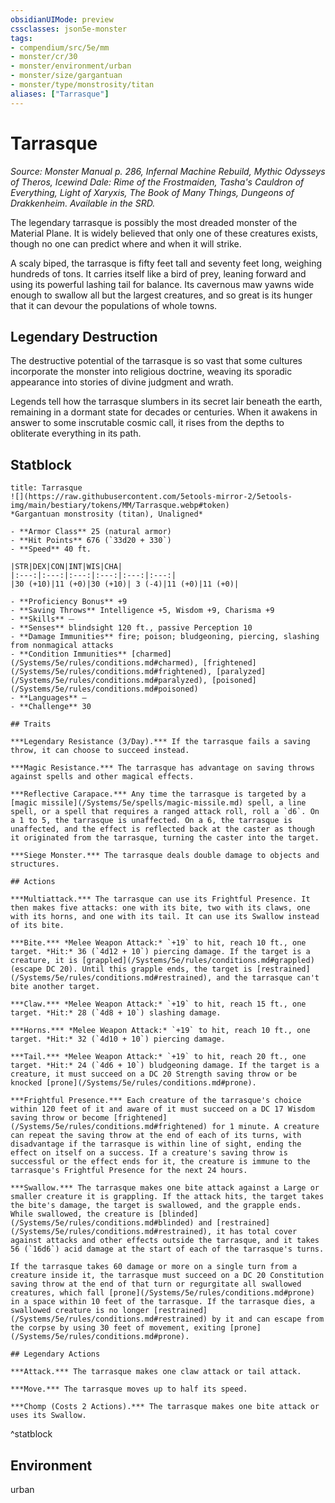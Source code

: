 ```yaml
---
obsidianUIMode: preview
cssclasses: json5e-monster
tags:
- compendium/src/5e/mm
- monster/cr/30
- monster/environment/urban
- monster/size/gargantuan
- monster/type/monstrosity/titan
aliases: ["Tarrasque"]
---
```

# Tarrasque
*Source: Monster Manual p. 286, Infernal Machine Rebuild, Mythic Odysseys of Theros, Icewind Dale: Rime of the Frostmaiden, Tasha's Cauldron of Everything, Light of Xaryxis, The Book of Many Things, Dungeons of Drakkenheim. Available in the SRD.*  

The legendary tarrasque is possibly the most dreaded monster of the Material Plane. It is widely believed that only one of these creatures exists, though no one can predict where and when it will strike.

A scaly biped, the tarrasque is fifty feet tall and seventy feet long, weighing hundreds of tons. It carries itself like a bird of prey, leaning forward and using its powerful lashing tail for balance. Its cavernous maw yawns wide enough to swallow all but the largest creatures, and so great is its hunger that it can devour the populations of whole towns.

## Legendary Destruction

The destructive potential of the tarrasque is so vast that some cultures incorporate the monster into religious doctrine, weaving its sporadic appearance into stories of divine judgment and wrath.

Legends tell how the tarrasque slumbers in its secret lair beneath the earth, remaining in a dormant state for decades or centuries. When it awakens in answer to some inscrutable cosmic call, it rises from the depths to obliterate everything in its path.

## Statblock

```ad-statblock
title: Tarrasque
![](https://raw.githubusercontent.com/5etools-mirror-2/5etools-img/main/bestiary/tokens/MM/Tarrasque.webp#token)
*Gargantuan monstrosity (titan), Unaligned*

- **Armor Class** 25 (natural armor)
- **Hit Points** 676 (`33d20 + 330`)
- **Speed** 40 ft.

|STR|DEX|CON|INT|WIS|CHA|
|:---:|:---:|:---:|:---:|:---:|:---:|
|30 (+10)|11 (+0)|30 (+10)| 3 (-4)|11 (+0)|11 (+0)|

- **Proficiency Bonus** +9
- **Saving Throws** Intelligence +5, Wisdom +9, Charisma +9
- **Skills** ⏤
- **Senses** blindsight 120 ft., passive Perception 10
- **Damage Immunities** fire; poison; bludgeoning, piercing, slashing from nonmagical attacks
- **Condition Immunities** [charmed](/Systems/5e/rules/conditions.md#charmed), [frightened](/Systems/5e/rules/conditions.md#frightened), [paralyzed](/Systems/5e/rules/conditions.md#paralyzed), [poisoned](/Systems/5e/rules/conditions.md#poisoned)
- **Languages** —
- **Challenge** 30

## Traits

***Legendary Resistance (3/Day).*** If the tarrasque fails a saving throw, it can choose to succeed instead.

***Magic Resistance.*** The tarrasque has advantage on saving throws against spells and other magical effects.

***Reflective Carapace.*** Any time the tarrasque is targeted by a [magic missile](/Systems/5e/spells/magic-missile.md) spell, a line spell, or a spell that requires a ranged attack roll, roll a `d6`. On a 1 to 5, the tarrasque is unaffected. On a 6, the tarrasque is unaffected, and the effect is reflected back at the caster as though it originated from the tarrasque, turning the caster into the target.

***Siege Monster.*** The tarrasque deals double damage to objects and structures.

## Actions

***Multiattack.*** The tarrasque can use its Frightful Presence. It then makes five attacks: one with its bite, two with its claws, one with its horns, and one with its tail. It can use its Swallow instead of its bite.

***Bite.*** *Melee Weapon Attack:* `+19` to hit, reach 10 ft., one target. *Hit:* 36 (`4d12 + 10`) piercing damage. If the target is a creature, it is [grappled](/Systems/5e/rules/conditions.md#grappled) (escape DC 20). Until this grapple ends, the target is [restrained](/Systems/5e/rules/conditions.md#restrained), and the tarrasque can't bite another target.

***Claw.*** *Melee Weapon Attack:* `+19` to hit, reach 15 ft., one target. *Hit:* 28 (`4d8 + 10`) slashing damage.

***Horns.*** *Melee Weapon Attack:* `+19` to hit, reach 10 ft., one target. *Hit:* 32 (`4d10 + 10`) piercing damage.

***Tail.*** *Melee Weapon Attack:* `+19` to hit, reach 20 ft., one target. *Hit:* 24 (`4d6 + 10`) bludgeoning damage. If the target is a creature, it must succeed on a DC 20 Strength saving throw or be knocked [prone](/Systems/5e/rules/conditions.md#prone).

***Frightful Presence.*** Each creature of the tarrasque's choice within 120 feet of it and aware of it must succeed on a DC 17 Wisdom saving throw or become [frightened](/Systems/5e/rules/conditions.md#frightened) for 1 minute. A creature can repeat the saving throw at the end of each of its turns, with disadvantage if the tarrasque is within line of sight, ending the effect on itself on a success. If a creature's saving throw is successful or the effect ends for it, the creature is immune to the tarrasque's Frightful Presence for the next 24 hours.

***Swallow.*** The tarrasque makes one bite attack against a Large or smaller creature it is grappling. If the attack hits, the target takes the bite's damage, the target is swallowed, and the grapple ends. While swallowed, the creature is [blinded](/Systems/5e/rules/conditions.md#blinded) and [restrained](/Systems/5e/rules/conditions.md#restrained), it has total cover against attacks and other effects outside the tarrasque, and it takes 56 (`16d6`) acid damage at the start of each of the tarrasque's turns.

If the tarrasque takes 60 damage or more on a single turn from a creature inside it, the tarrasque must succeed on a DC 20 Constitution saving throw at the end of that turn or regurgitate all swallowed creatures, which fall [prone](/Systems/5e/rules/conditions.md#prone) in a space within 10 feet of the tarrasque. If the tarrasque dies, a swallowed creature is no longer [restrained](/Systems/5e/rules/conditions.md#restrained) by it and can escape from the corpse by using 30 feet of movement, exiting [prone](/Systems/5e/rules/conditions.md#prone).

## Legendary Actions

***Attack.*** The tarrasque makes one claw attack or tail attack.

***Move.*** The tarrasque moves up to half its speed.

***Chomp (Costs 2 Actions).*** The tarrasque makes one bite attack or uses its Swallow.
```
^statblock

## Environment

urban